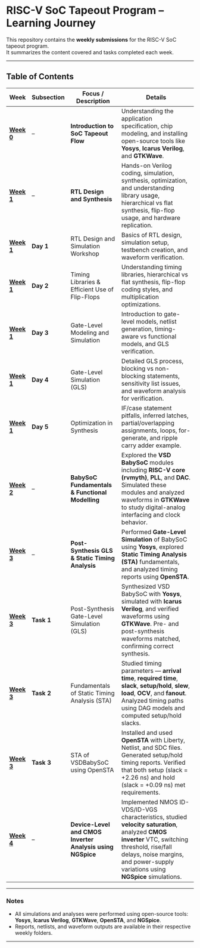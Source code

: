 # RISC-V SoC Tapeout Program – Learning Journey

This repository contains the **weekly submissions** for the RISC-V SoC tapeout program.  
It summarizes the content covered and tasks completed each week.

---

## Table of Contents

| Week | Subsection | Focus / Description | Details |
|------|-------------|---------------------|----------|
| [**Week 0**](/Week0) | – | **Introduction to SoC Tapeout Flow** | Understanding the application specification, chip modeling, and installing open-source tools like **Yosys**, **Icarus Verilog**, and **GTKWave**. |
| [**Week 1**](/Week1) | – | **RTL Design and Synthesis** | Hands-on Verilog coding, simulation, synthesis, optimization, and understanding library usage, hierarchical vs flat synthesis, flip-flop usage, and hardware replication. |
| [**Week 1**](/Week1/Day1) | **Day 1** | RTL Design and Simulation Workshop | Basics of RTL design, simulation setup, testbench creation, and waveform verification. |
| [**Week 1**](/Week1/Day2) | **Day 2** | Timing Libraries & Efficient Use of Flip-Flops | Understanding timing libraries, hierarchical vs flat synthesis, flip-flop coding styles, and multiplication optimizations. |
| [**Week 1**](/Week1/Day3) | **Day 3** | Gate-Level Modeling and Simulation | Introduction to gate-level models, netlist generation, timing-aware vs functional models, and GLS verification. |
| [**Week 1**](/Week1/Day4) | **Day 4** | Gate-Level Simulation (GLS) | Detailed GLS process, blocking vs non-blocking statements, sensitivity list issues, and waveform analysis for verification. |
| [**Week 1**](/Week1/Day5) | **Day 5** | Optimization in Synthesis | IF/case statement pitfalls, inferred latches, partial/overlapping assignments, loops, for-generate, and ripple carry adder example. |
| [**Week 2**](/Week2) | – | **BabySoC Fundamentals & Functional Modelling** | Explored the **VSD BabySoC** modules including **RISC-V core (rvmyth)**, **PLL**, and **DAC**. Simulated these modules and analyzed waveforms in **GTKWave** to study digital-analog interfacing and clock behavior. |
| [**Week 3**](/Week3) | – | **Post-Synthesis GLS & Static Timing Analysis** | Performed **Gate-Level Simulation** of BabySoC using **Yosys**, explored **Static Timing Analysis (STA)** fundamentals, and analyzed timing reports using **OpenSTA**. |
| [**Week 3**](/Week3/Task1) | **Task 1** | Post-Synthesis Gate-Level Simulation (GLS) | Synthesized VSD BabySoC with **Yosys**, simulated with **Icarus Verilog**, and verified waveforms using **GTKWave**. Pre- and post-synthesis waveforms matched, confirming correct synthesis. |
| [**Week 3**](/Week3/Task2) | **Task 2** | Fundamentals of Static Timing Analysis (STA) | Studied timing parameters — **arrival time**, **required time**, **slack**, **setup/hold**, **slew**, **load**, **OCV**, and **fanout**. Analyzed timing paths using DAG models and computed setup/hold slacks. |
| [**Week 3**](/Week3/Task3) | **Task 3** | STA of VSDBabySoC using OpenSTA | Installed and used **OpenSTA** with Liberty, Netlist, and SDC files. Generated setup/hold timing reports. Verified that both setup (slack = +2.26 ns) and hold (slack = +0.09 ns) met requirements. |
| [**Week 4**](/Week4) | – | **Device-Level and CMOS Inverter Analysis using NGSpice** | Implemented NMOS ID-VDS/ID-VGS characteristics, studied **velocity saturation**, analyzed **CMOS inverter** VTC, switching threshold, rise/fall delays, noise margins, and power-supply variations using **NGSpice** simulations. |

---

### Notes
- All simulations and analyses were performed using open-source tools: **Yosys**, **Icarus Verilog**, **GTKWave**, **OpenSTA**, and **NGSpice**.  
- Reports, netlists, and waveform outputs are available in their respective weekly folders.

---
